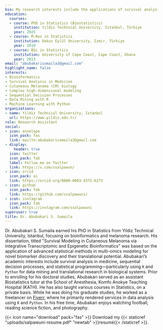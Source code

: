 ```yaml
---
bio: My research interests include the applications of survival analysis in Medicine, sequential decision processes, dynamics of visualizations in R and Python.
education:
  courses:
  - course: PhD in Statistics (Biostatistics)
    institution: Yildiz Technical University, Istanbul, Türkiye
    year: 2025
  - course: M.Res in Statistics
    institution: Dokuz Eylül University, Izmir, Türkiye
    year: 2019
  - course: BSc in Statistics
    institution: University of Cape Coast, Cape Coast, Ghana
    year: 2013
email: "abubakarisumaila3@gmail.com" 
highlight_name: false
interests:
- Bioinformatics
- Survival Analysis in Medicine
- Cutaneous Melanoma (CM) biology
- Complex high-dimensional modeling
- Sequential Decision Processes
- Data Mining with R
- Machine Learning with Python
organizations:
- name: Yildiz Technical University, Istanbul
  url: https://www.yildiz.edu.tr/
role: Research Assistant
social:
- icon: envelope
  icon_pack: fas
  link: mailto:abubakarisumaila3@gmail.com
- display:
    header: true
  icon: twitter
  icon_pack: fab
  label: Follow me on Twitter
  link: https://x.com/ssalpawun/
- icon: orcid
  icon_pack: ai
  link: https://orcid.org/0000-0003-4375-6273
- icon: github
  icon_pack: fab
  link: https://github.com/ssalpawuni/
- icon: instagram
  icon_pack: fab
  link: https://instagram.com/ssalpawuni
superuser: true
title: Dr. Abubakari S. Sumaila
---
```


Dr. Abubakari S. Sumaila earned his PhD in Statistics from Yildiz Technical 
University, Istanbul, focusing on bioinformatics and melanoma research. His 
dissertation, titled "Survival Modeling in Cutaneous Melanoma via Integrative 
Transcriptomic and Epigenetic Bioinformatics" was based on the application of 
advanced statistical methods in multi-omics modeling for novel biomarker 
discovery and their translational potential. Abubakari’s academic interests 
include survival analysis in medicine, sequential 
decision processes, and statistical programming—particularly using `R` and 
`Python` for data mining and translational research in biological systems. 
Prior to enrolling for his doctoral studies, Abubakari served as an assistant 
Biostatistics tutor at the School of Anesthesia, Komfo Anokye Teaching Hospital 
(KATH). He has also taught various courses in Statistics, on a private basis. 
While he was doing his graduate studies, he worked as a freelancer on 
[Fiverr](https://www.fiverr.com/ssalpawuni?up_rollout=true), 
where he primarily rendered services in data analysis using `R` and `Python`. 
In his free time, Abubakari enjoys watching football, reading science fiction, 
and photography.

{{< icon name="download" pack="fas" >}} Download my {{< staticref "uploads/salpawuni-resume.pdf" "newtab" >}}resumé{{< /staticref >}}.
